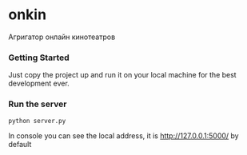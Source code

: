 # onkin

Агригатор онлайн кинотеатров

### Getting Started

Just copy the project up and run it on your local machine for the best development ever.

### Run the server

~~~
python server.py
~~~

In console you can see the local address, it is http://127.0.0.1:5000/ by default